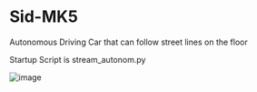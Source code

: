 # Sid-MK5
Autonomous Driving Car that can follow street lines on the floor

Startup Script is stream_autonom.py

![image](https://github.com/matthiasploner/Sid-MK5/assets/86729573/32b4f2b1-a97e-41a0-9359-3f3fd23aaee6)
